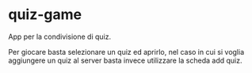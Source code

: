 # quiz-game
App per la condivisione di quiz.

Per giocare basta selezionare un quiz ed aprirlo, nel caso in cui si voglia aggiungere un quiz al server basta invece utilizzare la scheda add quiz.

